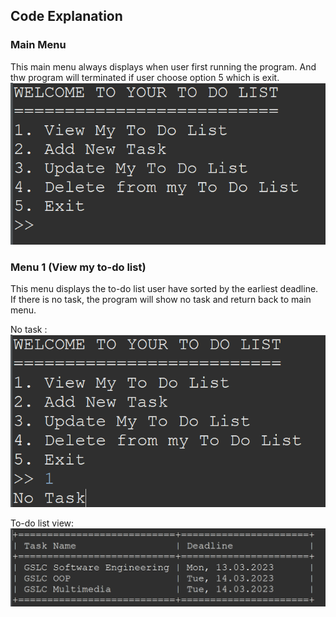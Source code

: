 
## Code Explanation
### Main Menu
This main menu always displays when user first running the program. And thw program will terminated if user choose option 5 which is exit.
![Main Menu](ss/main_menu.png?raw=true "Main Menu")

### Menu 1 (View my to-do list)
This menu displays the to-do list user have sorted by the earliest deadline. If there is no task, the program will show no task and return back to main menu.

No task :
![No Task](ss/no_task.png?raw=true "No Task")

To-do list view:
![View](ss/view.png?raw=true "View")


